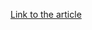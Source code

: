 [Link to the article](https://www.cadosecurity.com/blog/from-the-depths-analyzing-the-cthulhu-stealer-malware-for-macos)

